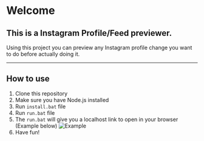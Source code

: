 # Welcome
## This is a Instagram Profile/Feed previewer.
Using this project you can preview any Instagram profile change you want to do before actually doing it.

---
## How to use
1. Clone this repository
2. Make sure you have Node.js installed
3. Run `install.bat` file
4. Run `run.bat` file
5. The `run.bat` will give you a localhost link to open in your browser (Example below)
![Example](https://img001.prntscr.com/file/img001/MgjKZopPSnKTcxsaGjM2pw.png)
7. Have fun!
